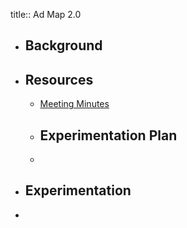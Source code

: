 title:: Ad Map 2.0

- ## Background
- ## Resources
	- [Meeting Minutes](https://docs.google.com/document/d/16cY0x-6n8Vi1UgO-2M2H2diVFVppRjgogOUS3Z8recg/edit#)
	- Experimentation Plan
		-
	-
- ## Experimentation
-